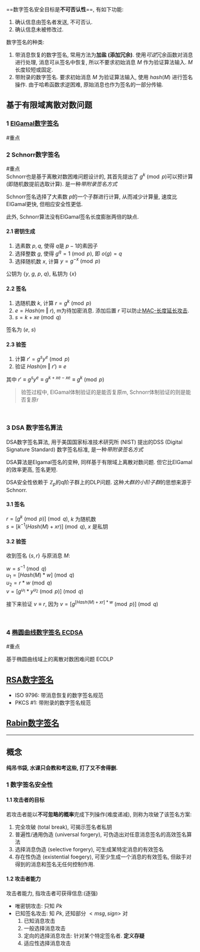 ==数字签名安全目标是**不可否认性**==, 有如下功能:
1. 确认信息由签名者发送, 不可否认.
2. 确认信息未被修改过.

数字签名的种类:
1. 带消息恢复的数字签名, 常用方法为**加盐 (添加冗余)**. 使用*可逆*冗余函数对消息进行处理, 消息可从签名中恢复, 所以不要求初始消息 $M$ 作为验证算法输入. $M$ 长度较短或固定.
2. 带附录的数字签名. 要求初始消息 $M$ 为验证算法输入, 使用 $hash(M)$ 进行签名操作. 由于哈希函数求逆困难, 原始消息也作为签名的一部分传输.

## 基于有限域离散对数问题
### 1 [ElGamal数字签名](Elgamal协议.md)
 #重点
### 2 Schnorr数字签名
 #重点  
Schnorr也是基于离散对数困难问题设计的, 其首先提出了 $g^{k}\pmod p$可以预计算 (即随机数提前选取计算). 是一种*带附录签名方式*

Schnorr签名选择了大素数 $p$的一个子群进行计算, 从而减少计算量, 速度比ElGamal更快, 但相应安全性更低. 

此外, Schnorr算法没有ElGamal签名长度膨胀两倍的缺点.

#### 2.1 密钥生成
1. 选素数 $p, q$, 使得 $q$是 $p-1$的素因子
2. 选择整数 $g$, 使得 $g^{q}=1\pmod p$, 即 $o(g)= q$
3. 选择随机数 $x$, 计算 $y=g^{-x}\pmod p$

公钥为 $\{y,\ g,\ p,\ q\}$, 私钥为 $\{x\}$

#### 2.2 签名

1. 选随机数 $k$, 计算 $r=g^{k}\pmod p$
2. $e=Hash(m\ \Vert\ r)$, m为待加密消息. 添加后置 $r$ 可以防止[MAC-长度延长攻击](../杂凑函数/消息认证码/MAC-长度延长攻击.md).
3. $s=k+xe\pmod q$

签名为 $(e,\ s)$

#### 2.3 验签

1. 计算 $r'=g^{s}y^{e}\pmod p$
2. 验证 $Hash(m\ \Vert\ r')\equiv e$

其中 $r'\equiv g^{s}y^{e}\equiv g^{k+xe-xe}\equiv g^{k}\pmod p$

> 验签过程中, ElGamal体制验证的是能否复原m, Schnorr体制验证的则是能否复原r

<br>

### 3 DSA 数字签名算法

DSA数字签名算法, 用于美国国家标准技术研究所 (NIST) 提出的DSS (Digital Signature Standard) 数字签名标准, 是一种*带附录签名方式*

DSA算法是Elgamal签名的变种, 同样基于有限域上离散对数问题. 但它比ElGamal的效率更高, 签名更短.

DSA安全性依赖于 $\mathbb{Z}_{p}$的q阶子群上的DLP问题. 这种*大群的小阶子群*的思想来源于Schnorr.

#### 3.1 签名

$r=[g^{k} \pmod p] \pmod q$, $k$ 为随机数   
$s=[k^{-1}(Hash(M)+xr)]\pmod q$, $x$ 是私钥

#### 3.2 验签

收到签名 $\{s, r\}$ 与原消息 $M$:

$w=s^{-1}\pmod q$  
$u_{1}=[Hash(M)*w]\pmod q$  
$u_{2}=r*w\pmod q$  
$v=[g^{u_{1}}*y^{u_{2}}\pmod p]\pmod q$

接下来验证 $v\equiv r$, 因为 $v=[g^{[Hash(M)+xr]*w}\pmod p]\pmod q$

<br>

### 4 [椭圆曲线数字签名 ECDSA](ECC/ECC.md)

#重点

基于椭圆曲线域上的离散对数困难问题 ECDLP

## [RSA数字签名](RSA/RSA-签名.md)

- ISO 9796: 带消息恢复的数字签名规范
- PKCS #1: 带附录的数字签名规范

## [Rabin数字签名](Rabin协议.md)

***

## 概念

**纯吊书袋, 水课只会教和考这些, 打了又不舍得删.**

### 1 数字签名安全性

#### 1.1 攻击者的目标

若攻击者能以**不可忽略的概率**完成下列操作(难度递减), 则称为攻破了该签名方案:

1. 完全攻破 (total break), 可揭示签名者私钥
2. 普遍性/通用伪造 (universal forgery), 可伪造出对任意消息签名的高效签名算法
3. 选择消息伪造 (selective forgery), 可生成某特定消息的有效签名
4. 存在性伪造 (existential foegery), 可至少生成一个消息的有效签名, 但敌手对得到的消息和签名无任何控制作用.

#### 1.2 攻击者能力

攻击者能力, 指攻击者可获得信息:(逐强)
- 唯密钥攻击: 只知 $Pk$
- 已知签名攻击: 知 $Pk$, 还知部分 $<msg, sign>$ 对
	1. 已知消息攻击
	2. 一般选择消息攻击
	3. 定向的选择消息攻击: 针对某个特定签名者. **定义存疑**
	4. 适应性选择消息攻击